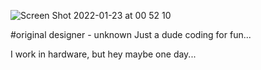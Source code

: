 
![Screen Shot 2022-01-23 at 00 52 10](https://user-images.githubusercontent.com/37848207/165470068-c64bb28a-2d14-47e7-9b7c-34fe4bb90153.png)

#original designer - unknown 
Just a dude coding for fun...

I work in hardware, but hey maybe one day...
